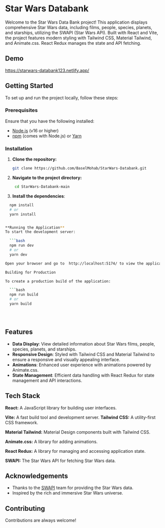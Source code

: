 # Star Wars Databank

Welcome to the Star Wars Data Bank project! This application displays comprehensive Star Wars data, including films, people, species, planets, and starships, utilizing the SWAPI (Star Wars API). Built with React and Vite, the project features modern styling with Tailwind CSS, Material Tailwind, and Animate.css. React Redux manages the state and API fetching.


## Demo

https://starwars-databank123.netlify.app/

## Getting Started

To set up and run the project locally, follow these steps:

### Prerequisites

Ensure that you have the following installed:

- [Node.js](https://nodejs.org/) (v16 or higher)
- [npm](https://www.npmjs.com/) (comes with Node.js) or [Yarn](https://yarnpkg.com/)

### Installation

1. **Clone the repository:**

   ```bash
   git clone https://github.com/BaselMohab/StarWars-Databank.git

2. **Navigate to the project directory:**

   ```bash
    cd StarWars-Databank-main

3. **Install the dependencies**:

  ```bash
    npm install
    # or
    yarn install


**Running the Application**
To start the development server:

    ```bash
    npm run dev
    # or
    yarn dev

Open your browser and go to  http://localhost:5174/ to view the application.

Building for Production

To create a production build of the application:

    ```bash
    npm run build
    # or
    yarn build





```
    
## Features

- **Data Display**: View detailed information about Star Wars films, people, species, planets, and starships.
- **Responsive Design**: Styled with Tailwind CSS and Material Tailwind to ensure a responsive and visually appealing interface.
- **Animations**: Enhanced user experience with animations powered by Animate.css.
- **State Management**: Efficient data handling with React Redux for state management and API interactions.


## Tech Stack

**React:** A JavaScript library for building user interfaces.

**Vite:** A fast build tool and development server.
**Tailwind CSS:** A utility-first CSS framework.

**Material Tailwind:** Material Design components built with Tailwind CSS.

**Animate.css:** A library for adding animations.

**React Redux:** A library for managing and accessing application state.

**SWAPI:** The Star Wars API for fetching Star Wars data.





## Acknowledgements

 - Thanks to the [SWAPI](https://swapi.dev/) team for providing the Star Wars data.
 - Inspired by the rich and immersive Star Wars universe.
 


## Contributing

Contributions are always welcome!




